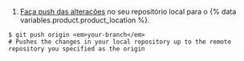 1. [Faça push das alterações](/articles/pushing-commits-to-a-remote-repository/) no seu repositório local para o {% data variables.product.product_location %}.
  ```shell
  $ git push origin <em>your-branch</em>
  # Pushes the changes in your local repository up to the remote repository you specified as the origin
  ```
